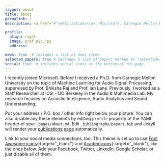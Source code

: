 ```yaml
---
layout: about
title: about
permalink: /
description: <a href="#">Affiliations</a>. Microsoft. Carnegie Mellon University. ITESM.

profile:
  align: right
  image: prof_pic.jpg
  address:

news: true  # includes a list of news items
selected_papers: true # includes a list of papers marked as "selected={true}"
social: true  # includes social icons at the bottom of the page
---
```


I recently joined Microsoft. Before I received a Ph.D. from Carnegie Mellon University on the topic of Machine Learning for Audio Signal Processing, supervised by Prof. Bhiksha Raj and Prof. Ian Lane. Previously, I worked as a Staff Researcher at ICSI - UC Berkeley in the Audio & Multimedia Lab. My research focuses on Acoustic Intelligence, Audio Analytics and Sound Understanding.

Put your address / P.O. box / other info right below your picture. You can also disable any these elements by editing `profile` property of the YAML header of your `_pages/about.md`. Edit `_bibliography/papers.bib` and Jekyll will render your [publications page](/al-folio/publications/) automatically.

Link to your social media connections, too. This theme is set up to use [Font Awesome icons](http://fortawesome.github.io/Font-Awesome/){:target="\_blank"} and [Academicons](https://jpswalsh.github.io/academicons/){:target="\_blank"}, like the ones below. Add your Facebook, Twitter, LinkedIn, Google Scholar, or just disable all of them.
